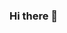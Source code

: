 ### Hi there 👋

<!--
**kaustav287/kaustav287** is a ✨ _special_ ✨ repository because its `README.md` (this file) appears on your GitHub profile.

Here are some ideas to get you started:

- 🔭 I’m currently working on ...Students at CSE
- 🌱 I’m currently learning ...AWS
- 👯 I’m looking to collaborate on ...React
- 🤔 I’m looking for help with ... .NET/APIs
- 💬 Ask me about ...js
- 📫 How to reach me: ...dj.snake735@gmail.com
- 😄 Pronouns: ...He
- ⚡ Fun fact: ...momo lover
-->
